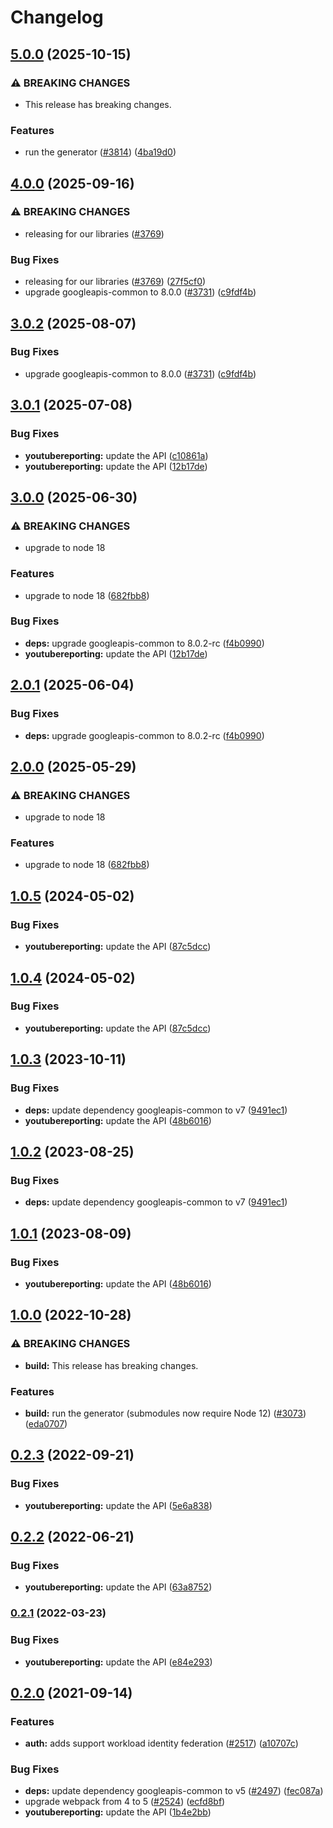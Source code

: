 # Changelog

## [5.0.0](https://github.com/googleapis/google-api-nodejs-client/compare/youtubereporting-v4.0.0...youtubereporting-v5.0.0) (2025-10-15)


### ⚠ BREAKING CHANGES

* This release has breaking changes.

### Features

* run the generator ([#3814](https://github.com/googleapis/google-api-nodejs-client/issues/3814)) ([4ba19d0](https://github.com/googleapis/google-api-nodejs-client/commit/4ba19d068b2b8deb28d773ebc6a3418f5e4a7162))

## [4.0.0](https://github.com/googleapis/google-api-nodejs-client/compare/youtubereporting-v3.0.1...youtubereporting-v4.0.0) (2025-09-16)


### ⚠ BREAKING CHANGES

* releasing for our libraries ([#3769](https://github.com/googleapis/google-api-nodejs-client/issues/3769))

### Bug Fixes

* releasing for our libraries ([#3769](https://github.com/googleapis/google-api-nodejs-client/issues/3769)) ([27f5cf0](https://github.com/googleapis/google-api-nodejs-client/commit/27f5cf0a0190a5e8e8bf970f7a7cf77c409f093e))
* upgrade googleapis-common to 8.0.0  ([#3731](https://github.com/googleapis/google-api-nodejs-client/issues/3731)) ([c9fdf4b](https://github.com/googleapis/google-api-nodejs-client/commit/c9fdf4b34d6c9bcf608eee35dd281d4680be9797))

## [3.0.2](https://github.com/googleapis/google-api-nodejs-client/compare/youtubereporting-v3.0.1...youtubereporting-v3.0.2) (2025-08-07)


### Bug Fixes

* upgrade googleapis-common to 8.0.0  ([#3731](https://github.com/googleapis/google-api-nodejs-client/issues/3731)) ([c9fdf4b](https://github.com/googleapis/google-api-nodejs-client/commit/c9fdf4b34d6c9bcf608eee35dd281d4680be9797))

## [3.0.1](https://github.com/googleapis/google-api-nodejs-client/compare/youtubereporting-v3.0.0...youtubereporting-v3.0.1) (2025-07-08)


### Bug Fixes

* **youtubereporting:** update the API ([c10861a](https://github.com/googleapis/google-api-nodejs-client/commit/c10861aa7b9635e622fc19d3f4357e30aa138c03))
* **youtubereporting:** update the API ([12b17de](https://github.com/googleapis/google-api-nodejs-client/commit/12b17de850b02d84c94db86cd2b5d23e5b9db078))

## [3.0.0](https://github.com/googleapis/google-api-nodejs-client/compare/youtubereporting-v2.0.1...youtubereporting-v3.0.0) (2025-06-30)


### ⚠ BREAKING CHANGES

* upgrade to node 18

### Features

* upgrade to node 18 ([682fbb8](https://github.com/googleapis/google-api-nodejs-client/commit/682fbb869189ae92b3e9a194d37d0548af0c1f92))


### Bug Fixes

* **deps:** upgrade googleapis-common to 8.0.2-rc ([f4b0990](https://github.com/googleapis/google-api-nodejs-client/commit/f4b099071040cfbcfe4a2e7d487d45ee93b369e0))
* **youtubereporting:** update the API ([12b17de](https://github.com/googleapis/google-api-nodejs-client/commit/12b17de850b02d84c94db86cd2b5d23e5b9db078))

## [2.0.1](https://github.com/googleapis/google-api-nodejs-client/compare/youtubereporting-v2.0.0...youtubereporting-v2.0.1) (2025-06-04)


### Bug Fixes

* **deps:** upgrade googleapis-common to 8.0.2-rc ([f4b0990](https://github.com/googleapis/google-api-nodejs-client/commit/f4b099071040cfbcfe4a2e7d487d45ee93b369e0))

## [2.0.0](https://github.com/googleapis/google-api-nodejs-client/compare/youtubereporting-v1.0.5...youtubereporting-v2.0.0) (2025-05-29)


### ⚠ BREAKING CHANGES

* upgrade to node 18

### Features

* upgrade to node 18 ([682fbb8](https://github.com/googleapis/google-api-nodejs-client/commit/682fbb869189ae92b3e9a194d37d0548af0c1f92))

## [1.0.5](https://github.com/googleapis/google-api-nodejs-client/compare/youtubereporting-v1.0.4...youtubereporting-v1.0.5) (2024-05-02)


### Bug Fixes

* **youtubereporting:** update the API ([87c5dcc](https://github.com/googleapis/google-api-nodejs-client/commit/87c5dcc04c98a5defa4a271125cd5a248eca800a))

## [1.0.4](https://github.com/googleapis/google-api-nodejs-client/compare/youtubereporting-v1.0.3...youtubereporting-v1.0.4) (2024-05-02)


### Bug Fixes

* **youtubereporting:** update the API ([87c5dcc](https://github.com/googleapis/google-api-nodejs-client/commit/87c5dcc04c98a5defa4a271125cd5a248eca800a))

## [1.0.3](https://github.com/googleapis/google-api-nodejs-client/compare/youtubereporting-v1.0.2...youtubereporting-v1.0.3) (2023-10-11)


### Bug Fixes

* **deps:** update dependency googleapis-common to v7 ([9491ec1](https://github.com/googleapis/google-api-nodejs-client/commit/9491ec1cdc3c413e7d73edcfcd59cf5c28a7c855))
* **youtubereporting:** update the API ([48b6016](https://github.com/googleapis/google-api-nodejs-client/commit/48b6016a387c5f47009601cdc3a911256aeb6f93))

## [1.0.2](https://github.com/googleapis/google-api-nodejs-client/compare/youtubereporting-v1.0.1...youtubereporting-v1.0.2) (2023-08-25)


### Bug Fixes

* **deps:** update dependency googleapis-common to v7 ([9491ec1](https://github.com/googleapis/google-api-nodejs-client/commit/9491ec1cdc3c413e7d73edcfcd59cf5c28a7c855))

## [1.0.1](https://github.com/googleapis/google-api-nodejs-client/compare/youtubereporting-v1.0.0...youtubereporting-v1.0.1) (2023-08-09)


### Bug Fixes

* **youtubereporting:** update the API ([48b6016](https://github.com/googleapis/google-api-nodejs-client/commit/48b6016a387c5f47009601cdc3a911256aeb6f93))

## [1.0.0](https://github.com/googleapis/google-api-nodejs-client/compare/youtubereporting-v0.2.3...youtubereporting-v1.0.0) (2022-10-28)


### ⚠ BREAKING CHANGES

* **build:** This release has breaking changes.

### Features

* **build:** run the generator (submodules now require Node 12) ([#3073](https://github.com/googleapis/google-api-nodejs-client/issues/3073)) ([eda0707](https://github.com/googleapis/google-api-nodejs-client/commit/eda07079dadab46a80b6f9ede618f4f43030169e))

## [0.2.3](https://github.com/googleapis/google-api-nodejs-client/compare/youtubereporting-v0.2.2...youtubereporting-v0.2.3) (2022-09-21)


### Bug Fixes

* **youtubereporting:** update the API ([5e6a838](https://github.com/googleapis/google-api-nodejs-client/commit/5e6a838df47ef85aa273e97d38c191187d75963e))

## [0.2.2](https://github.com/googleapis/google-api-nodejs-client/compare/youtubereporting-v0.2.1...youtubereporting-v0.2.2) (2022-06-21)


### Bug Fixes

* **youtubereporting:** update the API ([63a8752](https://github.com/googleapis/google-api-nodejs-client/commit/63a875289fc822768ecd4da8bbd9996664fcf7de))

### [0.2.1](https://github.com/googleapis/google-api-nodejs-client/compare/youtubereporting-v0.2.0...youtubereporting-v0.2.1) (2022-03-23)


### Bug Fixes

* **youtubereporting:** update the API ([e84e293](https://github.com/googleapis/google-api-nodejs-client/commit/e84e293a391c1556fad57cc96f6cccea598ebbad))

## [0.2.0](https://www.github.com/googleapis/google-api-nodejs-client/compare/youtubereporting-v0.1.0...youtubereporting-v0.2.0) (2021-09-14)


### Features

* **auth:** adds support workload identity federation ([#2517](https://www.github.com/googleapis/google-api-nodejs-client/issues/2517)) ([a10707c](https://www.github.com/googleapis/google-api-nodejs-client/commit/a10707c477759e7c9ef6360a2fe800856fb600c1))


### Bug Fixes

* **deps:** update dependency googleapis-common to v5 ([#2497](https://www.github.com/googleapis/google-api-nodejs-client/issues/2497)) ([fec087a](https://www.github.com/googleapis/google-api-nodejs-client/commit/fec087abcf3d994dd41c3ffa0a0c12b1f9f09dae))
* upgrade webpack from 4 to 5  ([#2524](https://www.github.com/googleapis/google-api-nodejs-client/issues/2524)) ([ecfd8bf](https://www.github.com/googleapis/google-api-nodejs-client/commit/ecfd8bfcd06e1beabff7ec9a8c4000222379eb8d))
* **youtubereporting:** update the API ([1b4e2bb](https://www.github.com/googleapis/google-api-nodejs-client/commit/1b4e2bb66d6e614d6ce6644a5fd54e5a917caf68))
